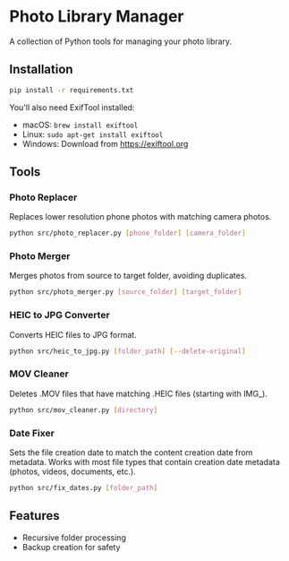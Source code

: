 # Photo Library Manager

A collection of Python tools for managing your photo library.

## Installation

```bash
pip install -r requirements.txt
```

You'll also need ExifTool installed:

- macOS: `brew install exiftool`
- Linux: `sudo apt-get install exiftool`
- Windows: Download from https://exiftool.org

## Tools

### Photo Replacer

Replaces lower resolution phone photos with matching camera photos.

```bash
python src/photo_replacer.py [phone_folder] [camera_folder]
```

### Photo Merger

Merges photos from source to target folder, avoiding duplicates.

```bash
python src/photo_merger.py [source_folder] [target_folder]
```

### HEIC to JPG Converter

Converts HEIC files to JPG format.

```bash
python src/heic_to_jpg.py [folder_path] [--delete-original]
```

### MOV Cleaner

Deletes .MOV files that have matching .HEIC files (starting with IMG\_).

```bash
python src/mov_cleaner.py [directory]
```

### Date Fixer

Sets the file creation date to match the content creation date from metadata. Works with most file types that contain creation date metadata (photos, videos, documents, etc.).

```bash
python src/fix_dates.py [folder_path]
```

## Features

- Recursive folder processing
- Backup creation for safety
